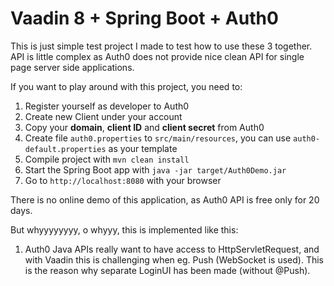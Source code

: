 # Vaadin 8 + Spring Boot + Auth0

This is just simple test project I made to test how to use these 3 together. API is little
complex as Auth0 does not provide nice clean API for single page server side applications.

If you want to play around with this project, you need to:

1. Register yourself as developer to Auth0
2. Create new Client under your account
3. Copy your **domain**, **client ID** and **client secret** from Auth0
4. Create file ```auth0.properties``` to ```src/main/resources```, you can use ```auth0-default.properties``` as your template
5. Compile project with ```mvn clean install```
6. Start the Spring Boot app with ```java -jar target/Auth0Demo.jar```
7. Go to ```http://localhost:8080``` with your browser

There is no online demo of this application, as Auth0 API is free only for 20 days.

But whyyyyyyyy, o whyyy, this is implemented like this:

1. Auth0 Java APIs really want to have access to HttpServletRequest, and with Vaadin this is challenging when eg. Push (WebSocket is used). This is the reason why separate LoginUI has been made (without @Push).
